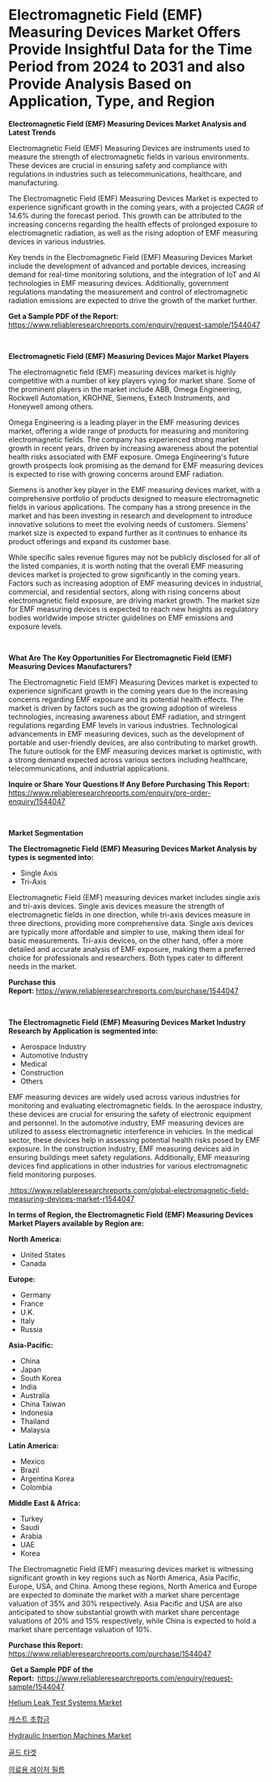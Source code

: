 <p><h1>Electromagnetic Field (EMF) Measuring Devices Market Offers Provide Insightful Data for the Time Period from 2024 to 2031 and also Provide Analysis Based on Application, Type, and Region</h1></p><p><strong>Electromagnetic Field (EMF) Measuring Devices Market Analysis and Latest Trends</strong></p>
<p><p>Electromagnetic Field (EMF) Measuring Devices are instruments used to measure the strength of electromagnetic fields in various environments. These devices are crucial in ensuring safety and compliance with regulations in industries such as telecommunications, healthcare, and manufacturing.</p><p>The Electromagnetic Field (EMF) Measuring Devices Market is expected to experience significant growth in the coming years, with a projected CAGR of 14.6% during the forecast period. This growth can be attributed to the increasing concerns regarding the health effects of prolonged exposure to electromagnetic radiation, as well as the rising adoption of EMF measuring devices in various industries.</p><p>Key trends in the Electromagnetic Field (EMF) Measuring Devices Market include the development of advanced and portable devices, increasing demand for real-time monitoring solutions, and the integration of IoT and AI technologies in EMF measuring devices. Additionally, government regulations mandating the measurement and control of electromagnetic radiation emissions are expected to drive the growth of the market further.</p></p>
<p><strong>Get a Sample PDF of the Report:&nbsp;</strong> <a href="https://www.reliableresearchreports.com/enquiry/request-sample/1544047">https://www.reliableresearchreports.com/enquiry/request-sample/1544047</a></p>
<p>&nbsp;</p>
<p><strong>Electromagnetic Field (EMF) Measuring Devices Major Market Players</strong></p>
<p><p>The electromagnetic field (EMF) measuring devices market is highly competitive with a number of key players vying for market share. Some of the prominent players in the market include ABB, Omega Engineering, Rockwell Automation, KROHNE, Siemens, Extech Instruments, and Honeywell among others.</p><p>Omega Engineering is a leading player in the EMF measuring devices market, offering a wide range of products for measuring and monitoring electromagnetic fields. The company has experienced strong market growth in recent years, driven by increasing awareness about the potential health risks associated with EMF exposure. Omega Engineering's future growth prospects look promising as the demand for EMF measuring devices is expected to rise with growing concerns around EMF radiation.</p><p>Siemens is another key player in the EMF measuring devices market, with a comprehensive portfolio of products designed to measure electromagnetic fields in various applications. The company has a strong presence in the market and has been investing in research and development to introduce innovative solutions to meet the evolving needs of customers. Siemens' market size is expected to expand further as it continues to enhance its product offerings and expand its customer base.</p><p>While specific sales revenue figures may not be publicly disclosed for all of the listed companies, it is worth noting that the overall EMF measuring devices market is projected to grow significantly in the coming years. Factors such as increasing adoption of EMF measuring devices in industrial, commercial, and residential sectors, along with rising concerns about electromagnetic field exposure, are driving market growth. The market size for EMF measuring devices is expected to reach new heights as regulatory bodies worldwide impose stricter guidelines on EMF emissions and exposure levels.</p></p>
<p>&nbsp;</p>
<p><strong>What Are The Key Opportunities For Electromagnetic Field (EMF) Measuring Devices Manufacturers?</strong></p>
<p><p>The Electromagnetic Field (EMF) Measuring Devices market is expected to experience significant growth in the coming years due to the increasing concerns regarding EMF exposure and its potential health effects. The market is driven by factors such as the growing adoption of wireless technologies, increasing awareness about EMF radiation, and stringent regulations regarding EMF levels in various industries. Technological advancements in EMF measuring devices, such as the development of portable and user-friendly devices, are also contributing to market growth. The future outlook for the EMF measuring devices market is optimistic, with a strong demand expected across various sectors including healthcare, telecommunications, and industrial applications.</p></p>
<p><strong>Inquire or Share Your Questions If Any Before Purchasing This Report:</strong> <a href="https://www.reliableresearchreports.com/enquiry/pre-order-enquiry/1544047">https://www.reliableresearchreports.com/enquiry/pre-order-enquiry/1544047</a></p>
<p>&nbsp;</p>
<p><strong>Market Segmentation</strong></p>
<p><strong>The Electromagnetic Field (EMF) Measuring Devices Market Analysis by types is segmented into:</strong></p>
<p><ul><li>Single Axis</li><li>Tri-Axis</li></ul></p>
<p><p>Electromagnetic Field (EMF) measuring devices market includes single axis and tri-axis devices. Single axis devices measure the strength of electromagnetic fields in one direction, while tri-axis devices measure in three directions, providing more comprehensive data. Single axis devices are typically more affordable and simpler to use, making them ideal for basic measurements. Tri-axis devices, on the other hand, offer a more detailed and accurate analysis of EMF exposure, making them a preferred choice for professionals and researchers. Both types cater to different needs in the market.</p></p>
<p><strong>Purchase this Report:&nbsp;</strong><a href="https://www.reliableresearchreports.com/purchase/1544047">https://www.reliableresearchreports.com/purchase/1544047</a></p>
<p>&nbsp;</p>
<p><strong>The Electromagnetic Field (EMF) Measuring Devices Market Industry Research by Application is segmented into:</strong></p>
<p><ul><li>Aerospace Industry</li><li>Automotive Industry</li><li>Medical</li><li>Construction</li><li>Others</li></ul></p>
<p><p>EMF measuring devices are widely used across various industries for monitoring and evaluating electromagnetic fields. In the aerospace industry, these devices are crucial for ensuring the safety of electronic equipment and personnel. In the automotive industry, EMF measuring devices are utilized to assess electromagnetic interference in vehicles. In the medical sector, these devices help in assessing potential health risks posed by EMF exposure. In the construction industry, EMF measuring devices aid in ensuring buildings meet safety regulations. Additionally, EMF measuring devices find applications in other industries for various electromagnetic field monitoring purposes.</p></p>
<p><a href="https://www.reliableresearchreports.com/global-electromagnetic-field-measuring-devices-market-r1544047">&nbsp;https://www.reliableresearchreports.com/global-electromagnetic-field-measuring-devices-market-r1544047</a></p>
<p><strong>In terms of Region, the Electromagnetic Field (EMF) Measuring Devices Market Players available by Region are:</strong></p>
<p>
    <p> <strong> North America: </strong>
        <ul>
            <li>United States</li>
            <li>Canada</li>
        </ul>
        </p> 
    <p> <strong> Europe: </strong>
        <ul>
            <li>Germany</li>
            <li>France</li>
            <li>U.K.</li>
            <li>Italy</li>
            <li>Russia</li>
        </ul>
        </p> 
    <p> <strong> Asia-Pacific: </strong>
        <ul>
            <li>China</li>
            <li>Japan</li>
            <li>South Korea</li>
            <li>India</li>
            <li>Australia</li>
            <li>China Taiwan</li>
            <li>Indonesia</li>
            <li>Thailand</li>
            <li>Malaysia</li>
        </ul>
        </p> 
    <p> <strong> Latin America: </strong>
        <ul>
            <li>Mexico</li>
            <li>Brazil</li>
            <li>Argentina Korea</li>
            <li>Colombia</li>
        </ul>
        </p> 
    <p> <strong> Middle East & Africa: </strong>
        <ul>
            <li>Turkey</li>
            <li>Saudi</li>
            <li>Arabia</li>
            <li>UAE</li>
            <li>Korea</li>
        </ul>
    </p>
    </p>
<p><p>The Electromagnetic Field (EMF) measuring devices market is witnessing significant growth in key regions such as North America, Asia Pacific, Europe, USA, and China. Among these regions, North America and Europe are expected to dominate the market with a market share percentage valuation of 35% and 30% respectively. Asia Pacific and USA are also anticipated to show substantial growth with market share percentage valuations of 20% and 15% respectively, while China is expected to hold a market share percentage valuation of 10%.</p></p>
<p><strong>Purchase this Report: </strong><a href="https://www.reliableresearchreports.com/purchase/1544047">https://www.reliableresearchreports.com/purchase/1544047</a></p>
<p>&nbsp;<strong>Get a Sample PDF of the Report:&nbsp;&nbsp;</strong><a href="https://www.reliableresearchreports.com/enquiry/request-sample/1544047">https://www.reliableresearchreports.com/enquiry/request-sample/1544047</a></p>
<p><strong></strong></p>
<p><p><a href="https://github.com/markusgodoy/Market-Research-Report-List-3/blob/main/helium-leak-test-systems-market.md">Helium Leak Test Systems Market</a></p><p><a href="https://medium.com/@carlosrtzkzhj/cast-superalloy-%EC%8B%9C%EC%9E%A5-%EC%A0%84%EB%A7%9D-%EC%82%B0%EC%97%85-%EA%B0%9C%EC%9A%94-%EB%B0%8F-%EC%98%88%EC%B8%A1-2024%EB%85%84%EB%B6%80%ED%84%B0-2031%EB%85%84-89752baca5e9">캐스트 초합금</a></p><p><a href="https://github.com/luckyshygirl/Market-Research-Report-List-4/blob/main/hydraulic-insertion-machines-market.md">Hydraulic Insertion Machines Market</a></p><p><a href="https://github.com/laholand/Market-Research-Report-List-3/blob/main/927511936468.md">골드 타겟</a></p><p><a href="https://medium.com/@honeypie6456/%EC%9D%98%EB%A3%8C-%EB%A0%88%EC%9D%B4%EC%A0%80-%ED%95%84%EB%A6%84-%EC%8B%9C%EC%9E%A5%EC%9D%80-%EC%8B%9C%EC%9E%A5-%EC%A0%90%EC%9C%A0%EC%9C%A8-%EC%8B%9C%EC%9E%A5-%EB%8F%99%ED%96%A5-%EB%B0%8F-%EC%8B%9C%EC%9E%A5-%EC%84%B1%EC%9E%A5%EC%97%90-%EB%8C%80%ED%95%9C-%EC%A0%95%EB%B3%B4%EB%A5%BC-%EC%A0%9C%EA%B3%B5%ED%95%A9%EB%8B%88%EB%8B%A4-f51c37a97089">의료용 레이저 필름</a></p></p>